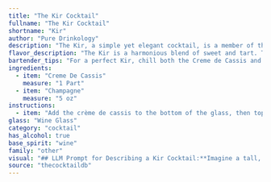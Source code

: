 ```yaml
---
title: "The Kir Cocktail"
fullname: "The Kir Cocktail"
shortname: "Kir"
author: "Pure Drinkology"
description: "The Kir, a simple yet elegant cocktail, is a member of the aperitif family, enjoyed before meals to stimulate the appetite.  Originating in Burgundy, France, it was named after Félix Kir, a French priest and mayor who promoted the use of Crème de Cassis with local wine. "
flavor_description: "The Kir is a harmonious blend of sweet and tart. The **Crème de Cassis**, a blackcurrant liqueur, delivers a rich, fruity sweetness with a subtle, almost jammy intensity. This sweetness is then balanced by the delicate, sparkling acidity of the **Champagne**, creating a refreshing and elegant cocktail. The final taste is a complex interplay of sweet berry, citrus, and bubbly notes, leaving a clean and lingering finish. "
bartender_tips: "For a perfect Kir, chill both the Creme de Cassis and Champagne beforehand.  A splash of Cassis is key – use a 1:10 ratio of Cassis to Champagne. Gently pour the Cassis into the chilled Champagne flute, then top with the Champagne.  Avoid stirring, as this can diminish the bubbly.  Garnish with a blackcurrant or a lemon twist for an elegant touch. "
ingredients:
  - item: "Creme De Cassis"
    measure: "1 Part"
  - item: "Champagne"
    measure: "5 oz"
instructions:
  - item: "Add the crème de cassis to the bottom of the glass, then top up with wine."
glass: "Wine Glass"
category: "cocktail"
has_alcohol: true
base_spirit: "wine"
family: "other"
visual: "## LLM Prompt for Describing a Kir Cocktail:**Imagine a tall, slender champagne flute filled to the brim with a delicate, pale pink liquid. The base of the flute holds a vibrant, almost opaque layer of deep, ruby red Creme de Cassis, which gradually transitions into a soft, blushing pink as it meets the champagne. The bubbles of the Champagne rise through the liquid, creating a gentle effervescence that dances with the light. The overall effect is one of refined elegance, a beautiful balance of richness and lightness. ** **Bonus:**  Include sensory details to enhance the description. For example: * **Aroma:** The cocktail releases a delicate scent of blackcurrant and a subtle hint of the champagne's yeasty notes. * **Texture:** The bubbly texture of the champagne contrasts with the smooth, syrupy richness of the Creme de Cassis, creating a unique mouthfeel. "
source: "thecocktaildb"
---
```


